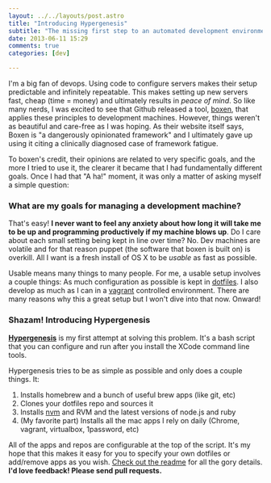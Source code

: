 ```yaml
---
layout: ../../layouts/post.astro
title: "Introducing Hypergenesis"
subtitle: "The missing first step to an automated development environment"
date: 2013-06-11 15:29
comments: true
categories: [dev]

---
```

I'm a big fan of devops. Using code to configure servers makes their setup predictable and infinitely repeatable. This makes setting up new servers fast, cheap (time = money) and ultimately results in *peace of mind*. So like many nerds, I was excited to see that Github released a tool, [boxen](https://github.com/boxen), that applies these principles to development machines. However, things weren't as beautiful and care-free as I was hoping. As their website itself says, Boxen is "a dangerously opinionated framework" and I ultimately gave up using it citing a clinically diagnosed case of framework fatigue.

To boxen's credit, their opinions are related to very specific goals, and the more I tried to use it, the clearer it became that I had fundamentally different goals. Once I had that "A ha!" moment, it was only a matter of asking myself a simple question:

### What are my goals for managing a development machine?

That's easy! **I never want to feel any anxiety about how long it will take me to be up and programming productively if my machine blows up**. Do I care about each small setting being kept in line over time? No. Dev machines are volatile and for that reason puppet (the software that boxen is built on) is overkill. All I want is a fresh install of OS X to be *usable* as fast as possible.

Usable means many things to many people. For me, a usable setup involves a couple things: As much configuration as possible is kept in [dotfiles](https://github.com/mattmcmanus/dotfiles). I also develop as much as I can in a [vagrant](http://vagrantup.com) controlled environment. There are many reasons why this a great setup but I won't dive into that now. Onward!

### Shazam! Introducing Hypergenesis

**[Hypergenesis](https://github.com/mattmcmanus/hypergenesis)** is my first attempt at solving this problem. It's a bash script that you can configure and run after you install the XCode command line tools.

Hypergenesis tries to be as simple as possible and only does a couple things. It:

1. Installs homebrew and a bunch of useful brew apps (like git, etc)
2. Clones your dotfiles repo and sources it
3. Installs [nvm](https://github.com/creationix/nvm) and RVM and the latest versions of node.js and ruby
4. (My favorite part) Installs all the mac apps I rely on daily (Chrome, vagrant, virtualbox, 1password, etc)

All of the apps and repos are configurable at the top of the script. It's my hope that this makes it easy for you to specify your own dotfiles or add/remove apps as you wish. [Check out the readme](https://github.com/mattmcmanus/hypergenesis#readme) for all the gory details. **I'd love feedback! Please send pull requests.**
